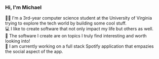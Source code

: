 ### Hi, I'm Michael

:man_student: I'm a 3rd-year computer science student at the University of Virginia trying to explore the tech world by building some cool stuff. <br/>
:computer: I like to create software that not only impact my life but others as well. <br/>
:disguised_face: The software I create are on topics I truly find interesting and worth looking into! <br/>
:eyes: I am currently working on a full stack Spotify application that empazies the social aspect of the app. <br/>





